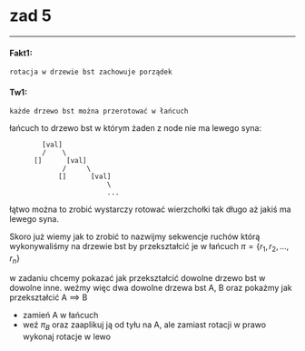# zad 5

--- 

#### Fakt1:

    rotacja w drzewie bst zachowuje porządek 

#### Tw1:
    każde drzewo bst można przerotować w łańcuch

łańcuch to drzewo bst w którym żaden z node nie ma lewego syna:
```
        [val]
        /    \
      []      [val]
             /     \
            []      [val]
                        \                       
                        ...

```

łątwo można to zrobić wystarczy rotować wierzchołki tak długo aż jakiś ma lewego syna.

Skoro już wiemy jak to zrobić to nazwijmy sekwencje ruchów którą wykonywaliśmy na drzewie bst by przekształcić je w łańcuch $\pi = \{r_1, r_2, ..., r_n\}$ 

w zadaniu chcemy pokazać jak przekształcić dowolne drzewo bst w dowolne inne. weźmy więc dwa dowolne drzewa bst A, B oraz pokażmy jak przekształcić A $\implies$ B

* zamień A w łańcuch
* weź $\pi_B$ oraz zaaplikuj ją od tyłu na A, ale zamiast rotacji w prawo wykonaj rotacje w lewo



